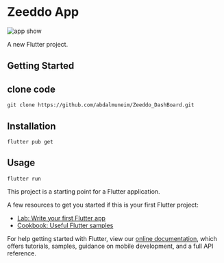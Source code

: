 # Zeeddo App

![app show](https://user-images.githubusercontent.com/89417867/213386733-5b427ace-de8a-4ec1-9bd1-2ab534340506.png)



A new Flutter project.

## Getting Started
## clone code
    git clone https://github.com/abdalmuneim/Zeeddo_DashBoard.git

## Installation
    flutter pub get

## Usage
    flutter run


This project is a starting point for a Flutter application.

A few resources to get you started if this is your first Flutter project:

- [Lab: Write your first Flutter app](https://flutter.dev/docs/get-started/codelab)
- [Cookbook: Useful Flutter samples](https://flutter.dev/docs/cookbook)

For help getting started with Flutter, view our
[online documentation](https://flutter.dev/docs), which offers tutorials,
samples, guidance on mobile development, and a full API reference.
